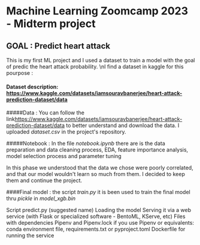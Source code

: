 # Machine Learning Zoomcamp 2023 - Midterm project 

## GOAL : Predict heart attack 

This is my first ML project and I used a dataset to train a model with the goal of predic the heart attack probability.
\nI find a dataset in kaggle for this pourpose :

#### Dataset description: https://www.kaggle.com/datasets/iamsouravbanerjee/heart-attack-prediction-dataset/data

#####Data :
You can follow the link<https://www.kaggle.com/datasets/iamsouravbanerjee/heart-attack-prediction-dataset/data> to better understand and download the data.
I uploaded *dataset.csv* in the project's repository.

#####Notebook :
In the file *notebook.ipynb* there are is the data preparation and data cleaning process, 
EDA, feature importance analysis, model selection process and parameter tuning

In this phase we understood that the data we chose were poorly correlated, and that our model wouldn't learn so much from them.
I decided to keep them and continue the project.

####Final model :
the script *train.py* it is been used to train the final model thru *pickle* in *model_xgb.bin*



Script predict.py (suggested name)
Loading the model
Serving it via a web service (with Flask or specialized software - BentoML, KServe, etc)
Files with dependencies
Pipenv and Pipenv.lock if you use Pipenv
or equivalents: conda environment file, requirements.txt or pyproject.toml
Dockerfile for running the service
